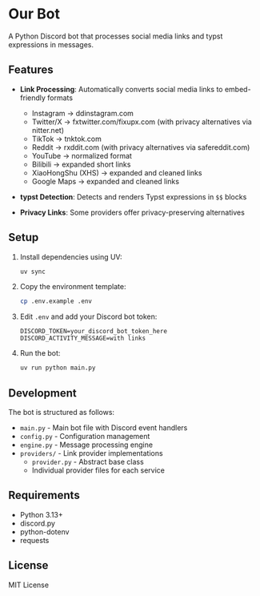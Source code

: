 # Our Bot

A Python Discord bot that processes social media links and typst expressions in messages.

## Features

- **Link Processing**: Automatically converts social media links to embed-friendly formats
  - Instagram → ddinstagram.com
  - Twitter/X → fxtwitter.com/fixupx.com (with privacy alternatives via nitter.net)
  - TikTok → tnktok.com
  - Reddit → rxddit.com (with privacy alternatives via safereddit.com)
  - YouTube → normalized format
  - Bilibili → expanded short links
  - XiaoHongShu (XHS) → expanded and cleaned links
  - Google Maps → expanded and cleaned links

- **typst Detection**: Detects and renders Typst expressions in `$$` blocks

- **Privacy Links**: Some providers offer privacy-preserving alternatives

## Setup

1. Install dependencies using UV:
   ```bash
   uv sync
   ```

2. Copy the environment template:
   ```bash
   cp .env.example .env
   ```

3. Edit `.env` and add your Discord bot token:
   ```
   DISCORD_TOKEN=your_discord_bot_token_here
   DISCORD_ACTIVITY_MESSAGE=with links
   ```

4. Run the bot:
   ```bash
   uv run python main.py
   ```

## Development

The bot is structured as follows:

- `main.py` - Main bot file with Discord event handlers
- `config.py` - Configuration management
- `engine.py` - Message processing engine
- `providers/` - Link provider implementations
  - `provider.py` - Abstract base class
  - Individual provider files for each service

## Requirements

- Python 3.13+
- discord.py
- python-dotenv
- requests

## License

MIT License